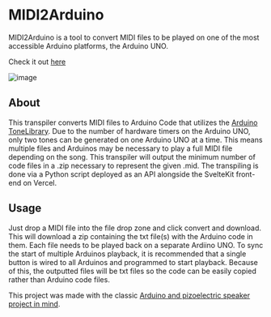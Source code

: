 # MIDI2Arduino

MIDI2Arduino is a tool to convert MIDI files to be played on one of the most accessible Arduino platforms, the Arduino UNO.

Check it out [here](https://midi2arduino.vercel.app/)

![image](https://github.com/HenryMBaldwin/midi2arduino/assets/67980579/e02c27f4-b3ab-438d-bd05-101c876f4ac3)

## About

This transpiler converts MIDI files to Arduino Code that utilizes the [Arduino ToneLibrary](https://www.arduino.cc/reference/en/libraries/tonelibrary/). Due to the number of hardware timers on the Arduino UNO, only two tones can be generated on one Arduino UNO at a time. This means multiple files and Arduinos may be necessary to play a full MIDI file depending on the song. This transpiler will output the minimum number of code files in a .zip necessary to represent the given .mid. The transpiling is done via a Python script deployed as an API alongside the SvelteKit front-end on Vercel.

## Usage

Just drop a MIDI file into the file drop zone and click convert and download. This will download a zip containing the txt file(s) with the Arduino code in them. Each file needs to be played back on a separate Ardiino UNO. To sync the start of multiple Arduinos playback, it is recommended that a single button is wired to all Arduinos and programmed to start playback. Because of this, the outputted files will be txt files so the code can be easily copied rather than Arduino code files. 

This project was made with the classic [Arduino and pizoelectric speaker project in mind](https://docs.arduino.cc/built-in-examples/digital/toneMelody/).
